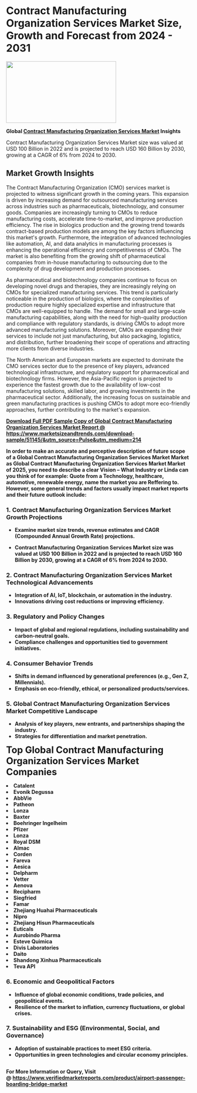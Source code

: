 <H1>Contract Manufacturing Organization Services Market Size, Growth and Forecast from 2024 - 2031</H1><img class="aligncenter size-medium wp-image-584254" src="https://thirdeyenews.in/wp-content/uploads/2024/09/Global-Market-Research-300x168.jpeg" alt="" width="300" height="168" /><p><strong>Global&nbsp;<a href="https://www.marketsizeandtrends.com/download-sample/51145/&amp;utm_source=Pulse&amp;utm_medium=214">Contract Manufacturing Organization Services Market</a> Insights</strong></p><p>Contract Manufacturing Organization Services Market size was valued at USD 100 Billion in 2022 and is projected to reach USD 160 Billion by 2030, growing at a CAGR of 6% from 2024 to 2030.</p><p><h2>Market Growth Insights</h2> <p>The Contract Manufacturing Organization (CMO) services market is projected to witness significant growth in the coming years. This expansion is driven by increasing demand for outsourced manufacturing services across industries such as pharmaceuticals, biotechnology, and consumer goods. Companies are increasingly turning to CMOs to reduce manufacturing costs, accelerate time-to-market, and improve production efficiency. The rise in biologics production and the growing trend towards contract-based production models are among the key factors influencing this market's growth. Furthermore, the integration of advanced technologies like automation, AI, and data analytics in manufacturing processes is enhancing the operational efficiency and competitiveness of CMOs. The market is also benefiting from the growing shift of pharmaceutical companies from in-house manufacturing to outsourcing due to the complexity of drug development and production processes.</p> <p><strong><a href="#"></a></strong></p> <p>As pharmaceutical and biotechnology companies continue to focus on developing novel drugs and therapies, they are increasingly relying on CMOs for specialized manufacturing services. This trend is particularly noticeable in the production of biologics, where the complexities of production require highly specialized expertise and infrastructure that CMOs are well-equipped to handle. The demand for small and large-scale manufacturing capabilities, along with the need for high-quality production and compliance with regulatory standards, is driving CMOs to adopt more advanced manufacturing solutions. Moreover, CMOs are expanding their services to include not just manufacturing, but also packaging, logistics, and distribution, further broadening their scope of operations and attracting more clients from diverse industries.</p> <p>The North American and European markets are expected to dominate the CMO services sector due to the presence of key players, advanced technological infrastructure, and regulatory support for pharmaceutical and biotechnology firms. However, the Asia-Pacific region is projected to experience the fastest growth due to the availability of low-cost manufacturing solutions, skilled labor, and growing investments in the pharmaceutical sector. Additionally, the increasing focus on sustainable and green manufacturing practices is pushing CMOs to adopt more eco-friendly approaches, further contributing to the market's expansion.</p> <p><strong><a href="#"></p><p><span class=""><strong>Download Full PDF Sample Copy of Global Contract Manufacturing Organization Services Market Report</strong> @ <a href="https://www.marketsizeandtrends.com/download-sample/51145/&amp;utm_source=Pulse&amp;utm_medium=214" target="_blank">https://www.marketsizeandtrends.com/download-sample/51145/&amp;utm_source=Pulse&amp;utm_medium=214</a></span></p><p>In order to make an accurate and perceptive description of future scope of a Global&nbsp;Contract Manufacturing Organization Services Market Market as Global&nbsp;Contract Manufacturing Organization Services Market Market of 2025, you need to describe a clear Vision &ndash; What Industry or Linda can you think of for example: Quote from a Technology, healthcare, automotive, renewable energy, name the market you are Reffering to. However, some general trends and factors usually impact market reports and their future outlook include:</p><h3>1.&nbsp;<strong>Contract Manufacturing Organization Services Market Growth Projections</strong></h3><ul><li>Examine market size trends, revenue estimates and CAGR (Compounded Annual Growth Rate) projections.</li><li><p>Contract Manufacturing Organization Services Market size was valued at USD 100 Billion in 2022 and is projected to reach USD 160 Billion by 2030, growing at a CAGR of 6% from 2024 to 2030.</p></li></ul><h3>2.&nbsp;<strong>Contract Manufacturing Organization Services Market Technological Advancements</strong></h3><ul><li>Integration of AI, IoT, blockchain, or automation in the industry.</li><li>Innovations driving cost reductions or improving efficiency.</li></ul><h3>3.&nbsp;<strong>Regulatory and Policy Changes</strong></h3><ul><li>Impact of global and regional regulations, including sustainability and carbon-neutral goals.</li><li>Compliance challenges and opportunities tied to government initiatives.</li></ul><h3>4.&nbsp;<strong>Consumer Behavior Trends</strong></h3><ul><li>Shifts in demand influenced by generational preferences (e.g., Gen Z, Millennials).</li><li>Emphasis on eco-friendly, ethical, or personalized products/services.</li></ul><h3>5.&nbsp;<strong>Global Contract Manufacturing Organization Services Market Competitive Landscape</strong></h3><ul><li>Analysis of key players, new entrants, and partnerships shaping the industry.</li><li>Strategies for differentiation and market penetration.</li></ul><p data-pm-slice="1 1 []"><span style="color: inherit; font-family: inherit; font-size: 25px;">Top Global Contract Manufacturing Organization Services Market Companies</span></p><div class="" data-test-id=""><p><li>Catalent</li><li> Evonik Degussa</li><li> AbbVie</li><li> Patheon</li><li> Lonza</li><li> Baxter</li><li> Boehringer Ingelheim</li><li> Pfizer</li><li> Lonza</li><li> Royal DSM</li><li> Almac</li><li> Corden</li><li> Fareva</li><li> Aesica</li><li> Delpharm</li><li> Vetter</li><li> Aenova</li><li> Recipharm</li><li> Siegfried</li><li> Famar</li><li> Zhejiang Huahai Pharmaceuticals</li><li> Nipro</li><li> Zhejiang Hisun Pharmaceuticals</li><li> Euticals</li><li> Aurobindo Pharma</li><li> Esteve Quimica</li><li> Divis Laboratories</li><li> Daito</li><li> Shandong Xinhua Pharmaceuticals</li><li> Teva API</li></p></div><h3>6.&nbsp;<strong>Economic and Geopolitical Factors</strong></h3><ul><li>Influence of global economic conditions, trade policies, and geopolitical events.</li><li>Resilience of the market to inflation, currency fluctuations, or global crises.</li></ul><h3>7.&nbsp;<strong>Sustainability and ESG (Environmental, Social, and Governance)</strong></h3><ul><li>Adoption of sustainable practices to meet ESG criteria.</li><li>Opportunities in green technologies and circular economy principles.</li></ul><h2><strong style="font-size: 14px;">For More Information or Query, Visit @&nbsp;</strong><a style="background-color: #ffffff; font-size: 14px;" href="https://www.marketsizeandtrends.com/report/contract-manufacturing-organization-services-market/" target="_blank">https://www.verifiedmarketreports.com/product/airport-passenger-boarding-bridge-market</a></h2>
